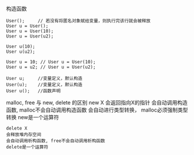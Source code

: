 

构造函数

    User();     // 若没有将匿名对象赋给变量，则执行完该行就会被释放
    User u = User();
    User u = User(10);
    User u = User(u2);

    User u(10);
    User u(u2);

    User u = 10; // User u = User(10);
    User u = u2; // User u = User(u2);

    User u;     //变量定义，默认构造
    User(u);    //变量定义，默认构造
    User u();   //函数声明



malloc, free 与 new, delete 的区别
    new X
    会返回指向X的指针
    会自动调用构造函数, malloc不会自动调用构造函数
    会自动进行类型转换， malloc必须强制类型转换
    new是一个运算符

    delete X
    会释放堆内存空间
    会自动调用析构函数, free不会自动调用析构函数
    delete是一个运算符

